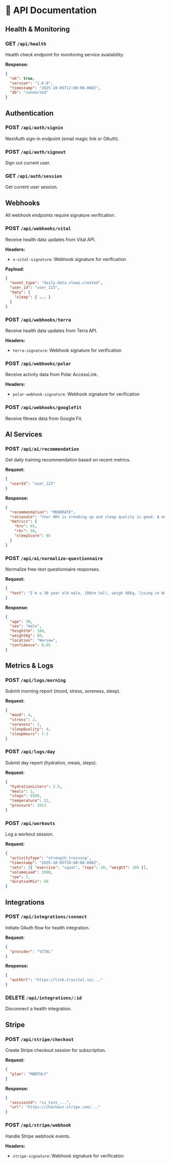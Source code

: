 # 🔌 API Documentation

## Health & Monitoring

### GET `/api/health`

Health check endpoint for monitoring service availability.

**Response:**

```json
{
  "ok": true,
  "version": "1.0.0",
  "timestamp": "2025-10-05T12:00:00.000Z",
  "db": "connected"
}
```

## Authentication

### POST `/api/auth/signin`

NextAuth sign-in endpoint (email magic link or OAuth).

### POST `/api/auth/signout`

Sign out current user.

### GET `/api/auth/session`

Get current user session.

## Webhooks

All webhook endpoints require signature verification.

### POST `/api/webhooks/vital`

Receive health data updates from Vital API.

**Headers:**

- `x-vital-signature`: Webhook signature for verification

**Payload:**

```json
{
  "event_type": "daily.data.sleep.created",
  "user_id": "user_123",
  "data": {
    "sleep": { ... }
  }
}
```

### POST `/api/webhooks/terra`

Receive health data updates from Terra API.

**Headers:**

- `terra-signature`: Webhook signature for verification

### POST `/api/webhooks/polar`

Receive activity data from Polar AccessLink.

**Headers:**

- `polar-webhook-signature`: Webhook signature for verification

### POST `/api/webhooks/googlefit`

Receive fitness data from Google Fit.

## AI Services

### POST `/api/ai/recommendation`

Get daily training recommendation based on recent metrics.

**Request:**

```json
{
  "userId": "user_123"
}
```

**Response:**

```json
{
  "recommendation": "MODERATE",
  "rationale": "Your HRV is trending up and sleep quality is good. A moderate intensity workout is recommended.",
  "metrics": {
    "hrv": 65,
    "rhr": 58,
    "sleepScore": 85
  }
}
```

### POST `/api/ai/normalize-questionnaire`

Normalize free-text questionnaire responses.

**Request:**

```json
{
  "text": "I'm a 30 year old male, 180cm tall, weigh 80kg, living in Warsaw"
}
```

**Response:**

```json
{
  "age": 30,
  "sex": "male",
  "heightCm": 180,
  "weightKg": 80,
  "location": "Warsaw",
  "confidence": 0.95
}
```

## Metrics & Logs

### POST `/api/logs/morning`

Submit morning report (mood, stress, soreness, sleep).

**Request:**

```json
{
  "mood": 4,
  "stress": 2,
  "soreness": 3,
  "sleepQuality": 4,
  "sleepHours": 7.5
}
```

### POST `/api/logs/day`

Submit day report (hydration, meals, steps).

**Request:**

```json
{
  "hydrationLiters": 2.5,
  "meals": 3,
  "steps": 8500,
  "temperature": 22,
  "pressure": 1013
}
```

### POST `/api/workouts`

Log a workout session.

**Request:**

```json
{
  "activityType": "strength_training",
  "timestamp": "2025-10-05T10:00:00.000Z",
  "sets": [{ "exercise": "squat", "reps": 10, "weight": 100 }],
  "volumeLoad": 1000,
  "rpe": 7,
  "durationMin": 60
}
```

## Integrations

### POST `/api/integrations/connect`

Initiate OAuth flow for health integration.

**Request:**

```json
{
  "provider": "VITAL"
}
```

**Response:**

```json
{
  "authUrl": "https://link.tryvital.io/..."
}
```

### DELETE `/api/integrations/:id`

Disconnect a health integration.

## Stripe

### POST `/api/stripe/checkout`

Create Stripe checkout session for subscription.

**Request:**

```json
{
  "plan": "MONTHLY"
}
```

**Response:**

```json
{
  "sessionId": "cs_test_...",
  "url": "https://checkout.stripe.com/..."
}
```

### POST `/api/stripe/webhook`

Handle Stripe webhook events.

**Headers:**

- `stripe-signature`: Webhook signature for verification
